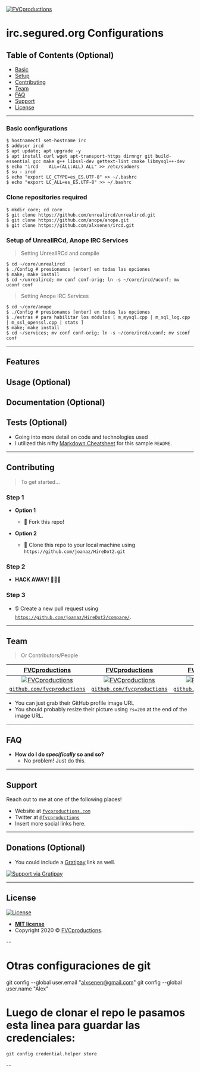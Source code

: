 <a href="http://fvcproductions.com"><img src="https://avatars1.githubusercontent.com/u/4284691?v=3&s=200" title="FVCproductions" alt="FVCproductions"></a>

<!-- [![FVCproductions](https://avatars1.githubusercontent.com/u/4284691?v=3&s=200)](http://fvcproductions.com) -->

# irc.segured.org Configurations

## Table of Contents (Optional)

- [Basic](#basic)
- [Setup](#setup)
- [Contributing](#contributing)
- [Team](#team)
- [FAQ](#faq)
- [Support](#support)
- [License](#license)


---

### Basic configurations

```shell
$ hostnamectl set-hostname irc
$ adduser ircd
$ apt update; apt upgrade -y
$ apt install curl wget apt-transport-https dirmngr git build-essential gcc make g++ libssl-dev gettext-lint cmake libmysql++-dev
$ echo "ircd	ALL=(ALL:ALL) ALL" >> /etc/sudoers
$ su - ircd
$ echo "export LC_CTYPE=es_ES.UTF-8" >> ~/.bashrc 
$ echo "export LC_ALL=es_ES.UTF-8" >> ~/.bashrc
```

### Clone repositories required

```shell
$ mkdir core; cd core
$ git clone https://github.com/unrealircd/unrealircd.git
$ git clone https://github.com/anope/anope.git
$ git clone https://github.com/alxsenen/ircd.git
```

### Setup of UnrealIRCd, Anope IRC Services

> Setting UnrealIRCd and compile

```shell
$ cd ~/core/unrealircd
$ ./Config # presionamos [enter] en todas las opciones
$ make; make install
$ cd ~/unrealircd; mv conf conf-orig; ln -s ~/core/ircd/uconf; mv uconf conf
```

> Setting Anope IRC Services

```shell
$ cd ~/core/anope
$ ./Config # presionamos [enter] en todas las opciones
$ ./extras # para habilitar los módulos [ m_mysql.cpp | m_sql_log.cpp | m_ssl_openssl.cpp | stats ]
$ make; make install
$ cd ~/services; mv conf conf-orig; ln -s ~/core/ircd/uconf; mv sconf conf
```


---

## Features
## Usage (Optional)
## Documentation (Optional)
## Tests (Optional)

- Going into more detail on code and technologies used
- I utilized this nifty <a href="https://github.com/adam-p/markdown-here/wiki/Markdown-Cheatsheet" target="_blank">Markdown Cheatsheet</a> for this sample `README`.

---

## Contributing

> To get started...

### Step 1

- **Option 1**
    - 🍴 Fork this repo!

- **Option 2**
    - 👯 Clone this repo to your local machine using `https://github.com/joanaz/HireDot2.git`

### Step 2

- **HACK AWAY!** 🔨🔨🔨

### Step 3

- 🔃 Create a new pull request using <a href="https://github.com/joanaz/HireDot2/compare/" target="_blank">`https://github.com/joanaz/HireDot2/compare/`</a>.

---

## Team

> Or Contributors/People

| <a href="http://fvcproductions.com" target="_blank">**FVCproductions**</a> | <a href="http://fvcproductions.com" target="_blank">**FVCproductions**</a> | <a href="http://fvcproductions.com" target="_blank">**FVCproductions**</a> |
| :---: |:---:| :---:|
| [![FVCproductions](https://avatars1.githubusercontent.com/u/4284691?v=3&s=200)](http://fvcproductions.com)    | [![FVCproductions](https://avatars1.githubusercontent.com/u/4284691?v=3&s=200)](http://fvcproductions.com) | [![FVCproductions](https://avatars1.githubusercontent.com/u/4284691?v=3&s=200)](http://fvcproductions.com)  |
| <a href="http://github.com/fvcproductions" target="_blank">`github.com/fvcproductions`</a> | <a href="http://github.com/fvcproductions" target="_blank">`github.com/fvcproductions`</a> | <a href="http://github.com/fvcproductions" target="_blank">`github.com/fvcproductions`</a> |

- You can just grab their GitHub profile image URL
- You should probably resize their picture using `?s=200` at the end of the image URL.

---

## FAQ

- **How do I do *specifically* so and so?**
    - No problem! Just do this.

---

## Support

Reach out to me at one of the following places!

- Website at <a href="http://fvcproductions.com" target="_blank">`fvcproductions.com`</a>
- Twitter at <a href="http://twitter.com/fvcproductions" target="_blank">`@fvcproductions`</a>
- Insert more social links here.

---

## Donations (Optional)

- You could include a <a href="https://cdn.rawgit.com/gratipay/gratipay-badge/2.3.0/dist/gratipay.png" target="_blank">Gratipay</a> link as well.

[![Support via Gratipay](https://cdn.rawgit.com/gratipay/gratipay-badge/2.3.0/dist/gratipay.png)](https://gratipay.com/fvcproductions/)


---

## License

[![License](http://img.shields.io/:license-mit-blue.svg?style=flat-square)](http://badges.mit-license.org)

- **[MIT license](http://opensource.org/licenses/mit-license.php)**
- Copyright 2020 © <a href="http://fvcproductions.com" target="_blank">FVCproductions</a>.


--
# Otras configuraciones de git
git config --global user.email "alxsenen@gmail.com"
git config --global user.name "Alex"
# Luego de clonar el repo le pasamos esta linea para guardar las credenciales:
	git config credential.helper store
--
